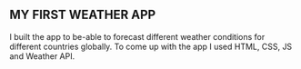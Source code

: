 ## MY FIRST WEATHER APP

I built the app to be-able to forecast different weather conditions for different countries globally.
To come up with the app I used HTML, CSS, JS and Weather API.